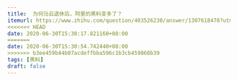 ```yaml
---
title:  为何马云退休后，阿里的黑料变多了？
itemurl: https://www.zhihu.com/question/403526230/answer/1307618478?utm_source=com.ideashower.readitlater.pro&utm_medium=social&utm_oi=28196191862784
<<<<<<< HEAD
date: 2020-06-30T15:30:17.821160+08:00
=======
date: 2020-06-30T15:30:54.742440+08:00
>>>>>>> b3ee459b44b07acdeffbba596c1b3cb459860b39
tags: [黑料]
draft: false
---
```

